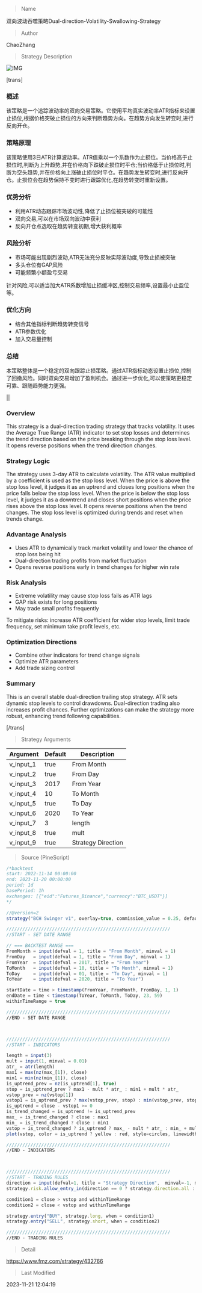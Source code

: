 
> Name

双向波动吞噬策略Dual-direction-Volatility-Swallowing-Strategy

> Author

ChaoZhang

> Strategy Description

![IMG](https://www.fmz.com/upload/asset/13a5cd24001a94813b6.png)

[trans]

### 概述

该策略是一个追踪波动率的双向交易策略。它使用平均真实波动率ATR指标来设置止损位,根据价格突破止损位的方向来判断趋势方向。在趋势方向发生转变时,进行反向开仓。

### 策略原理  

该策略使用3日ATR计算波动率。ATR值乘以一个系数作为止损位。当价格高于止损位时,判断为上升趋势,并在价格向下跌破止损位时平仓;当价格低于止损位时,判断为空头趋势,并在价格向上涨破止损位时平仓。在趋势发生转变时,进行反向开仓。止损位会在趋势保持不变时进行跟踪优化,在趋势转变时重新设置。

### 优势分析

- 利用ATR动态跟踪市场波动性,降低了止损位被突破的可能性
- 双向交易,可以在市场双向波动中获利
- 反向开仓点选取在趋势转变初期,增大获利概率  

### 风险分析 

- 市场可能出现剧烈波动,ATR无法充分反映实际波动度,导致止损被突破
- 多头仓位有GAP风险
- 可能频繁小额盈亏交易

针对风险,可以适当加大ATR系数增加止损缓冲区,控制交易频率,设置最小止盈位等。

### 优化方向

- 结合其他指标判断趋势转变信号
- ATR参数优化 
- 加入交易量控制 

### 总结

本策略整体是一个稳定的双向跟踪止损策略。通过ATR指标动态设置止损位,控制了回撤风险。同时双向交易增加了盈利机会。通过进一步优化,可以使策略更稳定可靠、跟随趋势能力更强。

||


### Overview

This strategy is a dual-direction trading strategy that tracks volatility. It uses the Average True Range (ATR) indicator to set stop losses and determines the trend direction based on the price breaking through the stop loss level. It opens reverse positions when the trend direction changes.  

### Strategy Logic

The strategy uses 3-day ATR to calculate volatility. The ATR value multiplied by a coefficient is used as the stop loss level. When the price is above the stop loss level, it judges it as an uptrend and closes long positions when the price falls below the stop loss level. When the price is below the stop loss level, it judges it as a downtrend and closes short positions when the price rises above the stop loss level. It opens reverse positions when the trend changes. The stop loss level is optimized during trends and reset when trends change.

### Advantage Analysis  

- Uses ATR to dynamically track market volatility and lower the chance of stop loss being hit
- Dual-direction trading profits from market fluctuation 
- Opens reverse positions early in trend changes for higher win rate

### Risk Analysis

- Extreme volatility may cause stop loss fails as ATR lags  
- GAP risk exists for long positions
- May trade small profits frequently  

To mitigate risks: increase ATR coefficient for wider stop levels, limit trade frequency, set minimum take profit levels, etc.

### Optimization Directions 

- Combine other indicators for trend change signals
- Optimize ATR parameters  
- Add trade sizing control 

### Summary

This is an overall stable dual-direction trailing stop strategy. ATR sets dynamic stop levels to control drawdowns. Dual-direction trading also increases profit chances. Further optimizations can make the strategy more robust, enhancing trend following capabilities.

[/trans]

> Strategy Arguments



|Argument|Default|Description|
|----|----|----|
|v_input_1|true|From Month|
|v_input_2|true|From Day|
|v_input_3|2017|From Year|
|v_input_4|10|To Month|
|v_input_5|true|To Day|
|v_input_6|2020|To Year|
|v_input_7|3|length|
|v_input_8|true|mult|
|v_input_9|true|Strategy Direction|


> Source (PineScript)

``` javascript
/*backtest
start: 2022-11-14 00:00:00
end: 2023-11-20 00:00:00
period: 1d
basePeriod: 1h
exchanges: [{"eid":"Futures_Binance","currency":"BTC_USDT"}]
*/

//@version=2
strategy("BCH Swinger v1", overlay=true, commission_value = 0.25, default_qty_type=strategy.percent_of_equity, default_qty_value = 100)

/////////////////////////////////////////////////////////////
//START - SET DATE RANGE

// === BACKTEST RANGE ===
FromMonth = input(defval = 1, title = "From Month", minval = 1)
FromDay   = input(defval = 1, title = "From Day", minval = 1)
FromYear  = input(defval = 2017, title = "From Year")
ToMonth   = input(defval = 10, title = "To Month", minval = 1)
ToDay     = input(defval = 01, title = "To Day", minval = 1)
ToYear    = input(defval = 2020, title = "To Year")

startDate = time > timestamp(FromYear, FromMonth, FromDay, 1, 1)
endDate = time < timestamp(ToYear, ToMonth, ToDay, 23, 59)
withinTimeRange = true

/////////////////////////////////////////////////////////////
//END - SET DATE RANGE



/////////////////////////////////////////////////////////////
//START - INDICATORS

length = input(3)
mult = input(1, minval = 0.01)
atr_ = atr(length)
max1 = max(nz(max_[1]), close)
min1 = min(nz(min_[1]), close)
is_uptrend_prev = nz(is_uptrend[1], true)
stop = is_uptrend_prev ? max1 - mult * atr_ : min1 + mult * atr_
vstop_prev = nz(vstop[1])
vstop1 = is_uptrend_prev ? max(vstop_prev, stop) : min(vstop_prev, stop)
is_uptrend = close - vstop1 >= 0
is_trend_changed = is_uptrend != is_uptrend_prev
max_ = is_trend_changed ? close : max1
min_ = is_trend_changed ? close : min1
vstop = is_trend_changed ? is_uptrend ? max_ - mult * atr_ : min_ + mult * atr_ : vstop1
plot(vstop, color = is_uptrend ? yellow : red, style=circles, linewidth=2)

/////////////////////////////////////////////////////////////
//END - INDICATORS



/////////////////////////////////////////////////////////////
//START - TRADING RULES
direction = input(defval=1, title = "Strategy Direction",  minval=-1, maxval=1)
strategy.risk.allow_entry_in(direction == 0 ? strategy.direction.all : (direction < 0 ? strategy.direction.short : strategy.direction.long))

condition1 = close > vstop and withinTimeRange
condition2 = close < vstop and withinTimeRange

strategy.entry("BUY", strategy.long, when = condition1)
strategy.entry("SELL", strategy.short, when = condition2)

/////////////////////////////////////////////////////////////
//END - TRADING RULES
```

> Detail

https://www.fmz.com/strategy/432766

> Last Modified

2023-11-21 12:04:19
